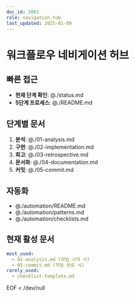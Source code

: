```yaml
---
doc_id: 2001
role: navigation_hub
last_updated: 2025-01-09
---
```


# 워크플로우 네비게이션 허브

## 빠른 접근
- **현재 단계 확인**: @./status.md
- **5단계 프로세스**: @./README.md

## 단계별 문서
1. **분석**: @./01-analysis.md
2. **구현**: @./02-implementation.md
3. **회고**: @./03-retrospective.md
4. **문서화**: @./04-documentation.md
5. **커밋**: @./05-commit.md

## 자동화
- @./automation/README.md
- @./automation/patterns.md
- @./automation/checklists.md

## 현재 활성 문서
```yaml
most_used:
  - 01-analysis.md (작업 시작 시)
  - 05-commit.md (작업 완료 시)
rarely_used:
  - checklist-template.md
```
EOF < /dev/null